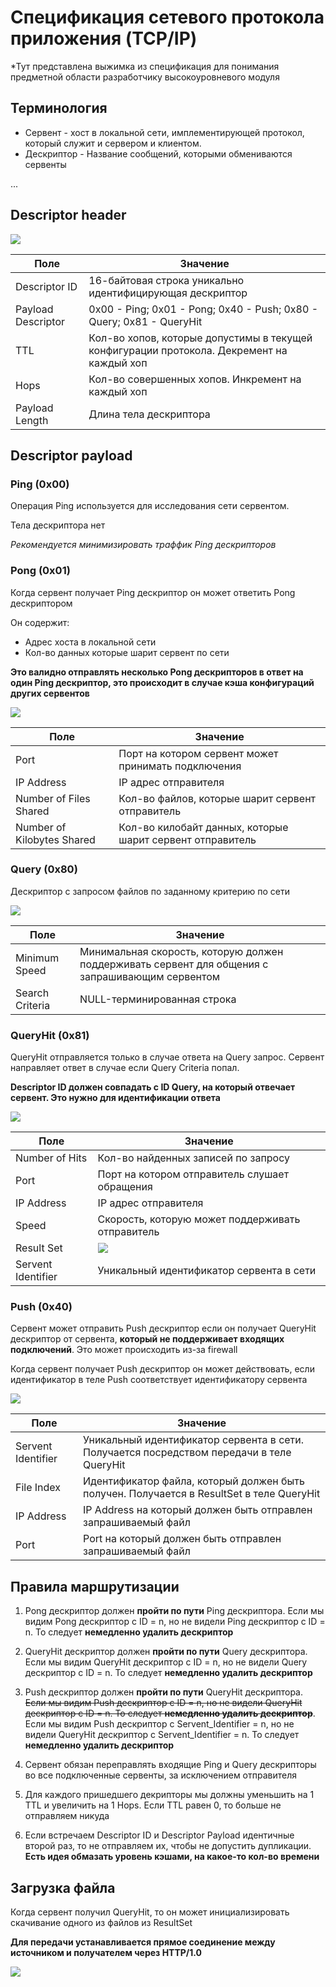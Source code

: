 # Спецификация сетевого протокола приложения **(TCP/IP)**

*Тут представлена выжимка из спецификация для понимания предметной области разработчику высокоуровневого модуля

## Терминология

- Сервент - хост в локальной сети, имплементирующей протокол, который служит и сервером и клиентом.
- Дескриптор - Название сообщений, которыми обмениваются сервенты

...

## Descriptor header

![](/doc/images/Descriptor_Header.jpeg)

| Поле               | Значение                                                                                  |
|--------------------|-------------------------------------------------------------------------------------------|
| Descriptor ID      | 16-байтовая строка уникально идентифицирующая дескриптор                                  |
| Payload Descriptor |  0x00 - Ping; 0x01 - Pong; 0x40 - Push; 0x80 - Query; 0x81 - QueryHit                     |
| TTL                | Кол-во хопов, которые допустимы в текущей конфигурации протокола. Декремент на каждый хоп |
| Hops               | Кол-во совершенных хопов. Инкремент на каждый хоп                                         |
| Payload Length     | Длина тела дескриптора                                                                    |

## Descriptor payload

### Ping **(0x00)**

Операция Ping используется для исследования сети сервентом. 

Тела дескриптора нет

*Рекомендуется минимизировать траффик Ping дескрипторов*

### Pong **(0x01)**

Когда сервент получает Ping дескриптор он может ответить Pong дескриптором

Он содержит:
- Адрес хоста в локальной сети
- Кол-во данных которые шарит сервент по сети

**Это валидно отправлять несколько Pong дескрипторов в ответ на один Ping дескриптор, это происходит в случае кэша конфигураций других сервентов**

![](/doc/images/Pong.jpeg)

| Поле                       | Значение                                                  |
|----------------------------|-----------------------------------------------------------|
| Port                       | Порт на котором сервент может принимать подключения       |
| IP Address                 | IP адрес отправителя                                      |
| Number of Files Shared     | Кол-во файлов, которые шарит сервент отправитель          |
| Number of Kilobytes Shared | Кол-во килобайт данных, которые шарит сервент отправитель |

### Query **(0x80)**

Дескриптор с запросом файлов по заданному критерию по сети

![](/doc/images/Query.jpeg)

| Поле            | Значение                                                                                        |
|-----------------|-------------------------------------------------------------------------------------------------|
| Minimum Speed   | Минимальная скорость, которую должен поддерживать сервент для общения с запрашивающим сервентом |
| Search Criteria | NULL-терминированная строка                                                                     |

### QueryHit **(0x81)**

QueryHit отправляется только в случае ответа на Query запрос. Сервент направляет ответ в случае если Query Criteria попал.

**Descriptor ID должен совпадать с ID Query, на который отвечает сервент. Это нужно для идентификации ответа**

![](/doc/images/QueryHit.jpeg)

| Поле               | Значение                                         |
|--------------------|--------------------------------------------------|
| Number of Hits     | Кол-во найденных записей по запросу              |
| Port               | Порт на котором отправитель слушает обращения    |
| IP Address         | IP адрес отправителя                             |
| Speed              | Скорость, которую может поддерживать отправитель |
| Result Set         |  ![](/doc/images/QueryHit_ResultSet.jpeg)                  |
| Servent Identifier | Уникальный идентификатор сервента в сети         |

### Push **(0x40)**

Сервент может отправить Push дескриптор если он получает QueryHit дескриптор от сервента, **который не поддерживает входящих подключений**. Это может происходить из-за firewall

Когда сервент получает Push дескриптор он может действовать, если идентификатор в теле Push соответствует идентификатору сервента

![](/doc/images/Push.jpeg)

| Поле               | Значение                                                                                  |
|--------------------|-------------------------------------------------------------------------------------------|
| Servent Identifier | Уникальный идентификатор сервента в сети. Получается посредством передачи в теле QueryHit |
| File Index         | Идентификатор файла, который должен быть получен. Получается в ResultSet в теле QueryHit  |
| IP Address         | IP Address на который должен быть отправлен запрашиваемый файл                            |
| Port               | Port на который должен быть отправлен запрашиваемый файл                                  |

## Правила маршрутизации

1. Pong дескриптор должен **пройти по пути** Ping дескриптора. Если мы видим Pong дескриптор с ID = n, но не видели Ping дескриптор с ID = n. То следует **немедленно удалить дескриптор**
   
2. QueryHit дескриптор должен **пройти по пути** Query дескриптора. Если мы видим QueryHit дескриптор с ID = n, но не видели Query дескриптор с ID = n. То следует **немедленно удалить дескриптор**
   
3. Push дескриптор должен **пройти по пути** QueryHit дескриптора. ~~Если мы видим Push дескриптор с ID = n, но не видели QueryHit дескриптор с ID = n. То следует **немедленно удалить дескриптор**~~. Если мы видим Push дескриптор с Servent_Identifier = n, но не видели QueryHit дескриптор с Servent_Identifier = n. То следует **немедленно удалить дескриптор**

4. Сервент обязан переправлять входящие Ping и Query дескрипторы во все подключенные сервенты, за исключением отправителя

5. Для каждого пришедшего декрипторы мы должны уменьшить на 1 TTL и увеличить на 1 Hops. Если TTL равен 0, то больше не отправляем никуда

6. Если встречаем Descriptor ID и Descriptor Payload идентичные второй раз, то не отправляем их, чтобы не допустить дупликации. **Есть идея обмазать уровень кэшами, на какое-то кол-во времени**

## Загрузка файла

Когда сервент получил QueryHit, то он может инициализировать скачивание одного из файлов из ResultSet

**Для передачи устанавливается прямое соединение между источником и получателем через HTTP/1.0**

![](/doc/images/Download_Workflow.jpg)













